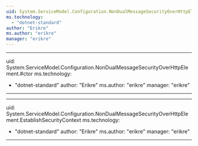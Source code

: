 ```yaml
---
uid: System.ServiceModel.Configuration.NonDualMessageSecurityOverHttpElement
ms.technology: 
  - "dotnet-standard"
author: "Erikre"
ms.author: "erikre"
manager: "erikre"
---
```


---
uid: System.ServiceModel.Configuration.NonDualMessageSecurityOverHttpElement.#ctor
ms.technology: 
  - "dotnet-standard"
author: "Erikre"
ms.author: "erikre"
manager: "erikre"
---

---
uid: System.ServiceModel.Configuration.NonDualMessageSecurityOverHttpElement.EstablishSecurityContext
ms.technology: 
  - "dotnet-standard"
author: "Erikre"
ms.author: "erikre"
manager: "erikre"
---
